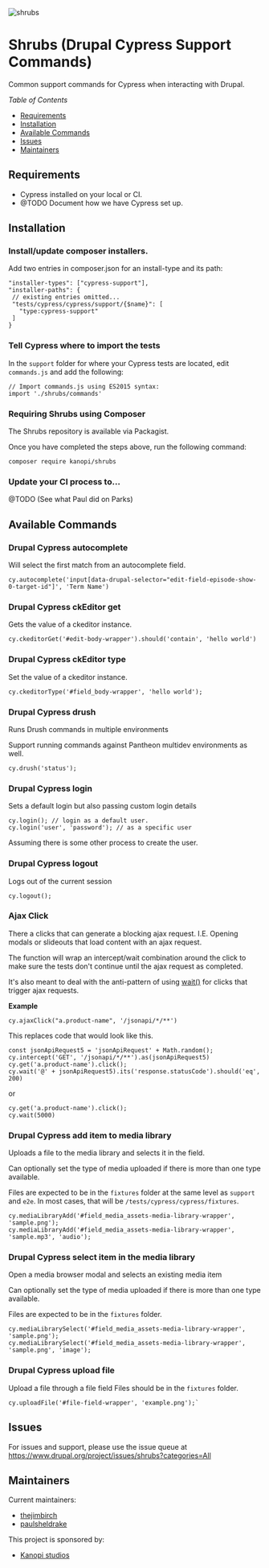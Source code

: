 ![shrubs](https://github.com/kanopi/shrubs/assets/5177009/e0d0ed6e-7e08-43be-9c82-69119bb19ab5)

# Shrubs (Drupal Cypress Support Commands)

Common support commands for Cypress when interacting with Drupal.

*Table of Contents*
* [Requirements](#requirements) 
* [Installation](#installation) 
* [Available Commands](#available-commands)
* [Issues](#issues)
* [Maintainers](#maintainers) 

## Requirements

* Cypress installed on your local or CI.
* @TODO Document how we have Cypress set up.

## Installation

### Install/update composer installers.

Add two entries in composer.json for an install-type and its path:

```
"installer-types": ["cypress-support"],
"installer-paths": {
 // existing entries omitted...
 "tests/cypress/cypress/support/{$name}": [
   "type:cypress-support"
 ]
}
```

### Tell Cypress where to import the tests

In the `support` folder for where your Cypress tests are located, edit `commands.js` and add the
following:

```
// Import commands.js using ES2015 syntax:
import './shrubs/commands'
```

### Requiring Shrubs using Composer

The Shrubs repository is available via Packagist. 

Once you have completed the steps above, run the following command:

`composer require kanopi/shrubs`

### Update your CI process to...
@TODO (See what Paul did on Parks)

## Available Commands

### Drupal Cypress autocomplete
Will select the first match from an autocomplete field.
```
cy.autocomplete('input[data-drupal-selector="edit-field-episode-show-0-target-id"]', 'Term Name')
```

### Drupal Cypress ckEditor get
Gets the value of a ckeditor instance.
```
cy.ckeditorGet('#edit-body-wrapper').should('contain', 'hello world')
```

### Drupal Cypress ckEditor type
Set the value of a ckeditor instance.
```
cy.ckeditorType('#field_body-wrapper', 'hello world');
```

### Drupal Cypress drush
Runs Drush commands in multiple environments

Support running commands against Pantheon multidev environments as well.
```
cy.drush('status');
```

### Drupal Cypress login
Sets a default login but also passing custom login details

```
cy.login(); // login as a default user.   
cy.login('user', 'password'); // as a specific user
```

Assuming there is some other process to create the user.

### Drupal Cypress logout
Logs out of the current session
```
cy.logout();
```

### Ajax Click

There a clicks that can generate a blocking ajax request. I.E. Opening modals or
slideouts that load content with an ajax request.

The function will wrap an intercept/wait combination around the click to make
sure the tests don't continue until the ajax request as completed.

It's also meant to deal with the anti-pattern of using [wait()](https://docs.cypress.io/guides/references/best-practices#Unnecessary-Waiting) for clicks that trigger ajax requests.

**Example**
```
cy.ajaxClick("a.product-name", '/jsonapi/*/**')
```

This replaces code that would look like this.

```
const jsonApiRequest5 = 'jsonApiRequest' + Math.random();
cy.intercept('GET', '/jsonapi/*/**').as(jsonApiRequest5)
cy.get('a.product-name').click();
cy.wait('@' + jsonApiRequest5).its('response.statusCode').should('eq', 200)
```
or
```
cy.get('a.product-name').click();
cy.wait(5000)
```

### Drupal Cypress add item to media library
Uploads a file to the media library and selects it in the field.

Can optionally set the type of media uploaded if there is more than one type available.

Files are expected to be in the `fixtures` folder at the same level as `support` and
`e2e`.  In most cases, that will be `/tests/cypress/cypress/fixtures`.
```
cy.mediaLibraryAdd('#field_media_assets-media-library-wrapper', 'sample.png');
cy.mediaLibraryAdd('#field_media_assets-media-library-wrapper', 'sample.mp3', 'audio');
```

### Drupal Cypress select item in the media library
Open a media browser modal and selects an existing media item

Can optionally set the type of media uploaded if there is more than one type available.

Files are expected to be in the `fixtures` folder.

```
cy.mediaLibrarySelect('#field_media_assets-media-library-wrapper', 'sample.png');
cy.mediaLibrarySelect('#field_media_assets-media-library-wrapper', 'sample.png', 'image');
```

### Drupal Cypress upload file
Upload a file through a file field
Files should be in the `fixtures` folder.
```
cy.uploadFile('#file-field-wrapper', 'example.png');`
```

## Issues
For issues and support, please use the issue queue at https://www.drupal.org/project/issues/shrubs?categories=All

## Maintainers

Current maintainers:
 * [thejimbirch](https://www.drupal.org/u/thejimbirch)
 * [paulsheldrake](https://www.drupal.org/u/paulsheldrake)

This project is sponsored by:
 * [Kanopi studios](https://www.drupal.org/kanopi-studios)
